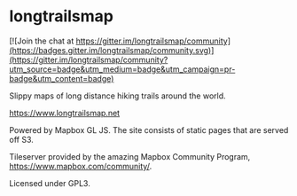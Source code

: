 # longtrailsmap

[![Join the chat at https://gitter.im/longtrailsmap/community](https://badges.gitter.im/longtrailsmap/community.svg)](https://gitter.im/longtrailsmap/community?utm_source=badge&utm_medium=badge&utm_campaign=pr-badge&utm_content=badge)

Slippy maps of long distance hiking trails around the world.

https://www.longtrailsmap.net

Powered by Mapbox GL JS. The site consists of static pages that are served off S3.

Tileserver provided by the amazing Mapbox Community Program, https://www.mapbox.com/community/.

Licensed under GPL3.
